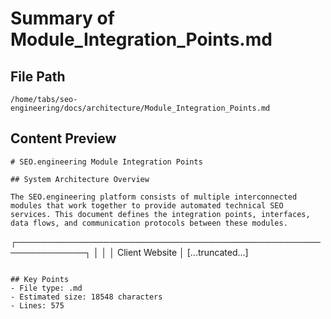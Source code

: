 # Summary of Module_Integration_Points.md
  
## File Path
`/home/tabs/seo-engineering/docs/architecture/Module_Integration_Points.md`

## Content Preview
```
# SEO.engineering Module Integration Points

## System Architecture Overview

The SEO.engineering platform consists of multiple interconnected modules that work together to provide automated technical SEO services. This document defines the integration points, interfaces, data flows, and communication protocols between these modules.

```
┌─────────────────────────────────────────────────────────────┐
│                                                             │
│  Client Website                                             │
[...truncated...]
```

## Key Points
- File type: .md
- Estimated size: 18548 characters
- Lines: 575
